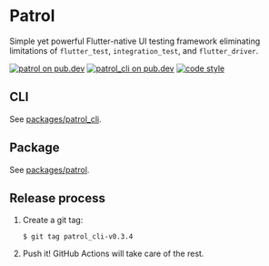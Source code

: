 # Patrol

Simple yet powerful Flutter-native UI testing framework eliminating
limitations of `flutter_test`, `integration_test`, and `flutter_driver`.

[![patrol on pub.dev][pub_badge_test]][pub_link_test]
[![patrol_cli on pub.dev][pub_badge_cli]][pub_link_cli]
[![code style][pub_badge_style]][pub_badge_link]

## CLI

See [packages/patrol_cli][patrol_cli].

## Package

See [packages/patrol][patrol].

## Release process

1. Create a git tag:

   ```console
   $ git tag patrol_cli-v0.3.4
   ```

2. Push it! GitHub Actions will take care of the rest.

[patrol_cli]: https://github.com/leancodepl/patrol/tree/master/packages/patrol_cli
[patrol]: https://github.com/leancodepl/patrol/tree/master/packages/patrol
[pub_badge_test]: https://img.shields.io/pub/v/patrol?label=patrol
[pub_link_test]: https://pub.dartlang.org/packages/patrol
[pub_badge_cli]: https://img.shields.io/pub/v/patrol_cli?label=patrol_cli
[pub_badge_style]: https://img.shields.io/badge/style-leancode__lint-black
[pub_badge_link]: https://pub.dartlang.org/packages/leancode_lint
[pub_link_cli]: https://pub.dartlang.org/packages/patrol_cli
